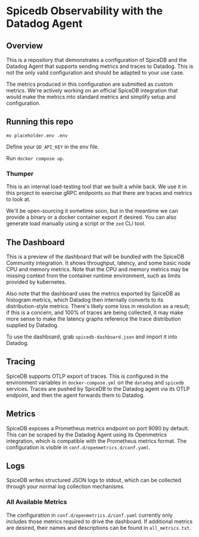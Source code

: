 # Spicedb Observability with the Datadog Agent

## Overview
This is a repository that demonstrates a configuration of SpiceDB and the Datadog Agent
that supports sending metrics and traces to Datadog. This is not the only valid configuration
and should be adapted to your use case.

The metrics produced in this configuration are submitted as custom metrics. We're actively working
on an official SpiceDB integration that would make the metrics into standard metrics and simplify
setup and configuration.

## Running this repo
```
mv placeholder.env .env
```

Define your `DD_API_KEY` in the env file.

Run `docker compose up`.

### Thumper
This is an internal load-testing tool that we built a while back. We use it in this project to
exercise gRPC endpoints so that there are traces and metrics to look at.

We'll be open-sourcing it sometime soon, but in the meantime we can provide a binary or a docker container export
if desired. You can also generate load manually using a script or the `zed` CLI tool.

## The Dashboard
This is a preview of the dashboard that will be bundled with the SpiceDB Community integration.
It shows throughput, latency, and some basic node CPU and memory metrics. Note that the CPU and memory
metrics may be missing context from the container runtime environment, such as limits provided by kubernetes.

Also note that the dashboard uses the metrics exported by SpiceDB as histogram metrics, which Datadog then internally
converts to its distribution-style metrics. There's likely some loss in resolution as a result; if this is a concern,
and 100% of traces are being collected, it may make more sense to make the latency graphs reference the trace
distribution supplied by Datadog.

To use the dashboard, grab `spicedb-dashboard.json` and import it into Datadog.

## Tracing
SpiceDB supports OTLP export of traces. This is configured in the environment variables in `docker-compose.yml` on
the `datadog` and `spicedb` services. Traces are pushed by SpiceDB to the Datadog agent via its OTLP endpoint,
and then the agent forwards them to Datadog.

## Metrics
SpiceDB exposes a Prometheus metrics endpoint on port 9090 by default. This can be scraped by the Datadog Agent
using its Openmetrics integration, which is compatible with the Prometheus metrics format. The configuration is
visible in `conf.d/openmetrics.d/conf.yaml`.

## Logs
SpiceDB writes structured JSON logs to stdout, which can be collected through your normal log collection mechanisms.

### All Available Metrics
The configuration in `conf.d/openmetrics.d/conf.yaml` currently only includes those metrics required to drive the dashboard.
If additional metrics are desired, their names and descriptions can be found in `all_metrics.txt`.
